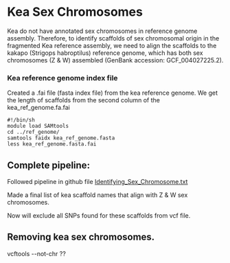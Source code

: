 # Kea Sex Chromosomes

Kea do not have annotated sex chromosomes in reference genome assembly. Therefore, to identify scaffolds of sex chromosomal origin in the fragmented Kea reference assembly, we need to align the scaffolds to the kakapo (Strigops habroptilus) reference genome, which has both sex chromosomes (Z & W) assembled (GenBank accession: GCF_004027225.2).

### Kea reference genome index file

Created a .fai file (fasta index file) from the kea reference genome. We get the length of scaffolds from the second column of the kea_ref_genome.fa.fai
```
#!/bin/sh
module load SAMtools
cd ../ref_genome/
samtools faidx kea_ref_genome.fasta
less kea_ref_genome.fasta.fai 
```

## Complete pipeline:

Followed pipeline in github file [Identifying_Sex_Chromosome.txt](https://github.com/akstubbs/keaGBS/blob/main/Identifying_Sex_Chromosomes.txt)

Made a final list of kea scaffold names that align with Z & W sex chromosomes.

Now will exclude all SNPs found for these scaffolds from vcf file. 

## Removing kea sex chromosomes.

vcftools --not-chr ??
